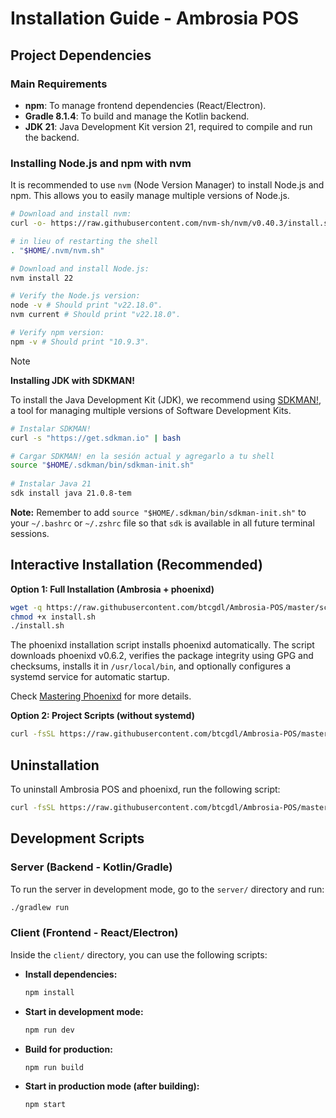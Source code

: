 # Installation Guide - Ambrosia POS

## Project Dependencies

### Main Requirements

- **npm**: To manage frontend dependencies (React/Electron).
- **Gradle 8.1.4**: To build and manage the Kotlin backend.
- **JDK 21**: Java Development Kit version 21, required to compile and run the backend.

### Installing Node.js and npm with nvm

It is recommended to use `nvm` (Node Version Manager) to install Node.js and npm. This allows you to easily manage multiple versions of Node.js.

```bash
# Download and install nvm:
curl -o- https://raw.githubusercontent.com/nvm-sh/nvm/v0.40.3/install.sh | bash

# in lieu of restarting the shell
. "$HOME/.nvm/nvm.sh"

# Download and install Node.js:
nvm install 22

# Verify the Node.js version:
node -v # Should print "v22.18.0".
nvm current # Should print "v22.18.0".

# Verify npm version:
npm -v # Should print "10.9.3".
```

> [!NOTE]
> **Installing JDK with SDKMAN!**
>
> To install the Java Development Kit (JDK), we recommend using [SDKMAN!](https://sdkman.io/), a tool for managing multiple versions of Software Development Kits.

```bash
# Instalar SDKMAN!
curl -s "https://get.sdkman.io" | bash

# Cargar SDKMAN! en la sesión actual y agregarlo a tu shell
source "$HOME/.sdkman/bin/sdkman-init.sh"
 
# Instalar Java 21
sdk install java 21.0.8-tem
 ```
 **Note:** Remember to add `source "$HOME/.sdkman/bin/sdkman-init.sh"` to your `~/.bashrc` or `~/.zshrc` file so that `sdk` is available in all future terminal sessions.

## Interactive Installation (Recommended)

**Option 1: Full Installation (Ambrosia + phoenixd)**
```bash
wget -q https://raw.githubusercontent.com/btcgdl/Ambrosia-POS/master/scripts/install.sh
chmod +x install.sh
./install.sh
```

The phoenixd installation script installs phoenixd automatically. The script downloads phoenixd v0.6.2, verifies the package integrity using GPG and checksums, installs it in `/usr/local/bin`, and optionally configures a systemd service for automatic startup.

Check [Mastering Phoenixd](https://btcgdl.github.io/Mastering-phoenixd/) for more details.

**Option 2: Project Scripts (without systemd)**
```bash
curl -fsSL https://raw.githubusercontent.com/btcgdl/Ambrosia-POS/master/scripts/install.sh | bash
```

## Uninstallation 

To uninstall Ambrosia POS and phoenixd, run the following script:

```bash
curl -fsSL https://raw.githubusercontent.com/btcgdl/Ambrosia-POS/master/scripts/uninstall.sh | bash
```

## Development Scripts
### Server (Backend - Kotlin/Gradle)

To run the server in development mode, go to the `server/` directory and run:

```sh
./gradlew run
```

### Client (Frontend - React/Electron)

Inside the `client/` directory, you can use the following scripts:

- **Install dependencies:**
  ```sh
  npm install
  ```

- **Start in development mode:**
  ```sh
  npm run dev
  ```

- **Build for production:**
  ```sh
  npm run build
  ```

- **Start in production mode (after building):**
  ```sh
  npm start
  ```